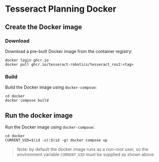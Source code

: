 # Tesseract Planning Docker

## Create the Docker image
### Download
Download a pre-built Docker image from the container registry:

```
docker login ghcr.io
docker pull ghcr.io/tesseract-robotics/tesseract_ros2:<tag>
```

### Build
Build the Docker image using `docker-compose`:

```commandLine
cd docker
docker compose build
```

## Run the docker image
Run the Docker image using `docker-compose`:

```commandLine
cd docker
CURRENT_UID=$(id -u):$(id -g) docker compose up
```

> Note: by default the docker image runs as a non-root user, so the environment variable `CURRENT_UID` must be supplied as shown above
